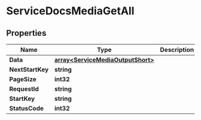 

# ServiceDocsMediaGetAll


## Properties

| Name | Type | Description | Notes |
|------------ | ------------- | ------------- | -------------|
|**Data** | [**array&lt;ServiceMediaOutputShort&gt;**](ServiceMediaOutputShort.md) |  |  [optional] |
|**NextStartKey** | **string** |  |  [optional] |
|**PageSize** | **int32** |  |  [optional] |
|**RequestId** | **string** |  |  [optional] |
|**StartKey** | **string** |  |  [optional] |
|**StatusCode** | **int32** |  |  [optional] |



